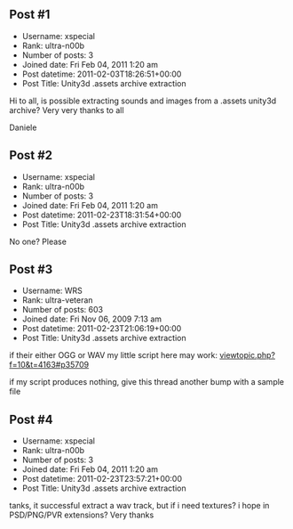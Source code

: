 ## Post #1
- Username: xspecial
- Rank: ultra-n00b
- Number of posts: 3
- Joined date: Fri Feb 04, 2011 1:20 am
- Post datetime: 2011-02-03T18:26:51+00:00
- Post Title: Unity3d .assets archive extraction

Hi to all,
is possible extracting sounds and images from a .assets unity3d archive?
Very very thanks to all   

Daniele
## Post #2
- Username: xspecial
- Rank: ultra-n00b
- Number of posts: 3
- Joined date: Fri Feb 04, 2011 1:20 am
- Post datetime: 2011-02-23T18:31:54+00:00
- Post Title: Unity3d .assets archive extraction

No one? Please
## Post #3
- Username: WRS
- Rank: ultra-veteran
- Number of posts: 603
- Joined date: Fri Nov 06, 2009 7:13 am
- Post datetime: 2011-02-23T21:06:19+00:00
- Post Title: Unity3d .assets archive extraction

if their either OGG or WAV my little script here may work: [viewtopic.php?f=10&t=4163#p35709](http://forum.xentax.com/viewtopic.php?f=10&t=4163#p35709)

if my script produces nothing, give this thread another bump with a sample file
## Post #4
- Username: xspecial
- Rank: ultra-n00b
- Number of posts: 3
- Joined date: Fri Feb 04, 2011 1:20 am
- Post datetime: 2011-02-23T23:57:21+00:00
- Post Title: Unity3d .assets archive extraction

tanks, it successful extract a wav track, but if i need textures? i hope in PSD/PNG/PVR extensions?
Very thanks
